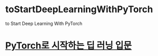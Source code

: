 # toStartDeepLearningWithPyTorch
to Start Deep Learning With PyTorch

# [PyTorch로 시작하는 딥 러닝 입문](https://wikidocs.net/book/2788)
